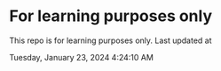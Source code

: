 # For learning purposes only
This repo is for learning purposes only.
Last updated at

Tuesday, January 23, 2024 4:24:10 AM

